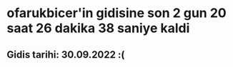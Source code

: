 # ofarukbicer'in gidisine son 2 gun 20 saat 26 dakika 38 saniye kaldi

## Gidis tarihi: 30.09.2022 :(